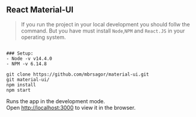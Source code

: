 ## React Material-UI

> If you run the project in your local development you should follw the command. But you have must install `Node`,`NPM` and `React.JS` in your operating system.
```

### Setup:
- Node -v v14.4.0
- NPM -v 6.14.8

git clone https://github.com/mbrsagor/material-ui.git
git material-ui/
npm install
npm start
```


Runs the app in the development mode.\
Open [http://localhost:3000](http://localhost:3000) to view it in the browser.
